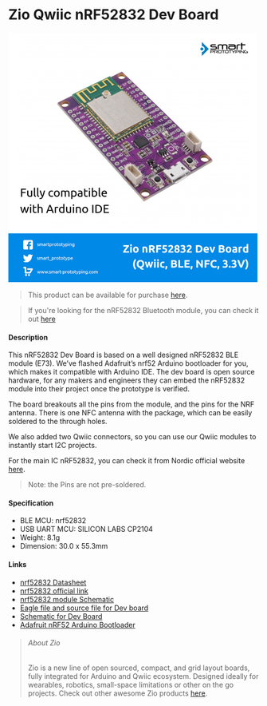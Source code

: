 # Zio Qwiic nRF52832 Dev Board


![](nrf52832-dev-board.png)

> This product can be available for purchase [here](https://www.smart-prototyping.com/Zio-nRF52832-Dev-Board-Qwiic-NRF-BLE).

> If you're looking for the nRF52832 Bluetooth module, you can check it out [here](https://www.smart-prototyping.com/nrf52832-Bluetooth-NFC-Module)



#### Description

This nRF52832 Dev Board is based on a well designed nRF52832 BLE module (E73). We’ve flashed Adafruit’s nrf52 Arduino bootloader for you, which makes it compatible with Arduino IDE. The dev board is open source hardware, for any makers and engineers they can embed the nRF52832 module into their project once the prototype is verified. 

The board breakouts all the pins from the module, and the pins for the NRF antenna. There is one NFC antenna with the package, which can be easily soldered to the through holes. 

We also added two Qwiic connectors, so you can use our Qwiic modules to instantly start I2C projects.

For the main IC nRF52832, you can check it from Nordic official website [here](https://www.nordicsemi.com/Products/Low-power-short-range-wireless/nRF52832). 


> Note: the Pins are not pre-soldered.



#### Specification

* BLE MCU: nrf52832
* USB UART MCU: SILICON LABS CP2104
* Weight: 8.1g
* Dimension: 30.0 x 55.3mm



#### Links

* [nrf52832 Datasheet](http://infocenter.nordicsemi.com/pdf/nRF52832_PS_v1.4.pdf)
* [nrf52832 official link](https://www.nordicsemi.com/eng/Products/Bluetooth-low-energy/nRF52832)
* [nrf52832 module Schematic](https://www.smart-prototyping.com/image/data/2_components/Bluetooth/101920%20nrf52832%20Bluetooth%20Module%20(CE,%20FCC,%20Half-Cut%20Hole)/nrf52832_module_schematic.png)
* [Eagle file and source file for Dev board](https://github.com/ZIOCC/Zio-Qwiic-nRF52832-Dev-Board)
* [Schematic for Dev Board](https://github.com/ZIOCC/Zio-Qwiic-nRF52832-Dev-Board/blob/master/Zio%20Qwiic%20nRF52832%20Dev%20Board%20Schematic%20PDF.pdf)
* [Adafruit nRF52 Arduino Bootloader](https://github.com/adafruit/Adafruit_nRF52_Arduino_Bootloader)



> ###### About Zio
> Zio is a new line of open sourced, compact, and grid layout boards, fully integrated for Arduino and Qwiic ecosystem. Designed ideally for wearables, robotics, small-space limitations or other on the go projects. Check out other awesome Zio products [here](https://www.smart-prototyping.com/Zio).

